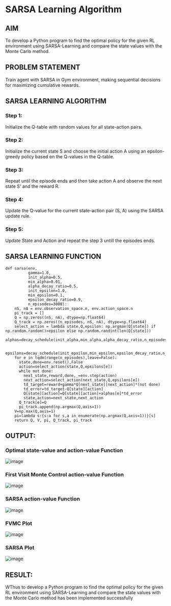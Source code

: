 # SARSA Learning Algorithm


## AIM
To develop a Python program to find the optimal policy for the given RL environment using SARSA-Learning and compare the state values with the Monte Carlo method.

## PROBLEM STATEMENT
Train agent with SARSA in Gym environment, making sequential decisions for maximizing cumulative rewards.

## SARSA LEARNING ALGORITHM
### Step 1:
Initialize the Q-table with random values for all state-action pairs.

### Step 2:
Initialize the current state S and choose the initial action A using an epsilon-greedy policy based on the Q-values in the Q-table.

### Step 3:
Repeat until the episode ends and then take action A and observe the next state S' and the reward R.

### Step 4:
Update the Q-value for the current state-action pair (S, A) using the SARSA update rule.

### Step 5:
Update State and Action and repeat the step 3 untill the episodes ends.

## SARSA LEARNING FUNCTION
```python3
def sarsa(env,
          gamma=1.0,
          init_alpha=0.5,
          min_alpha=0.01,
          alpha_decay_ratio=0.5,
          init_epsilon=1.0,
          min_epsilon=0.1,
          epsilon_decay_ratio=0.9,
          n_episodes=3000):
    nS, nA = env.observation_space.n, env.action_space.n
    pi_track = []
    Q = np.zeros((nS, nA), dtype=np.float64)
    Q_track = np.zeros((n_episodes, nS, nA), dtype=np.float64)
    select_action = lambda state,Q,epsilon: np.argmax(Q[state]) if np.random.random()>epsilon else np.random.randint(len(Q[state]))
    alphas=decay_schedule(init_alpha,min_alpha,alpha_decay_ratio,n_episodes)

    epsilons=decay_schedule(init_epsilon,min_epsilon,epsilon_decay_ratio,n_episodes)
    for e in tqdm(range(n_episodes),leave=False):
      state,done=env.reset(),False
      action=select_action(state,Q,epsilons[e])
      while not done:
        next_state,reward,done,_=env.step(action)
        next_action=select_action(next_state,Q,epsilons[e])
        td_target=reward+gamma*Q[next_state][next_action]*(not done)
        td_error=td_target-Q[state][action]
        Q[state][action]=Q[state][action]+alphas[e]*td_error
        state,action=next_state,next_action
      Q_track[e]=Q
      pi_track.append(np.argmax(Q,axis=1))
    V=np.max(Q,axis=1)
    pi=lambda s:{s:a for s,a in enumerate(np.argmax(Q,axis=1))}[s]
    return Q, V, pi, Q_track, pi_track
```
## OUTPUT:
 ### Optimal state-value and action-value Function

![image](https://github.com/ssp1707/sarsa-learning/assets/75234965/493ead64-cbf8-4aaa-a368-7452bee83e85)


 ### First Visit Monte Control action-value Function

![image](https://github.com/ssp1707/sarsa-learning/assets/75234965/ed2eb868-8066-43d7-8fdc-dc02a15cf0a5)


 ### SARSA action-value Function 

![image](https://github.com/ssp1707/sarsa-learning/assets/75234965/dc1475ad-f632-4d12-813c-46663f6c44db)


 ### FVMC Plot

![image](https://github.com/ssp1707/sarsa-learning/assets/75234965/7262bad1-4844-425a-964b-1bc9f6abbd3e)


 ### SARSA Plot

![image](https://github.com/ssp1707/sarsa-learning/assets/75234965/a24350f9-6e02-455a-9a07-5ab86c447b40)

 


## RESULT:

WThus to develop a Python program to find the optimal policy for the given RL environment using SARSA-Learning and compare the state values with the Monte Carlo method has been implemented successfully
